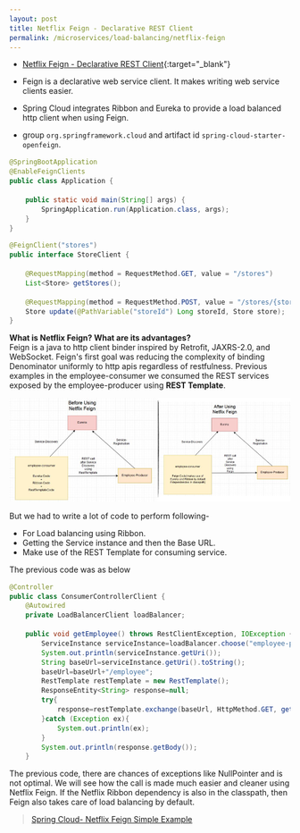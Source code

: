 ```yaml
---
layout: post
title: Netflix Feign - Declarative REST Client
permalink: /microservices/load-balancing/netflix-feign
---
```


- [Netflix Feign - Declarative REST Client](https://cloud.spring.io/spring-cloud-netflix/multi/multi_spring-cloud-feign.html){:target="_blank"}


- Feign is a declarative web service client. It makes writing web service clients easier.
- Spring Cloud integrates Ribbon and Eureka to provide a load balanced http client when using Feign.
- group `org.springframework.cloud` and artifact id `spring-cloud-starter-openfeign`.

```java
@SpringBootApplication
@EnableFeignClients
public class Application {

    public static void main(String[] args) {
        SpringApplication.run(Application.class, args);
    }
}
```

```java
@FeignClient("stores")
public interface StoreClient {

    @RequestMapping(method = RequestMethod.GET, value = "/stores")
    List<Store> getStores();

    @RequestMapping(method = RequestMethod.POST, value = "/stores/{storeId}", consumes = "application/json")
    Store update(@PathVariable("storeId") Long storeId, Store store);
}
```

**What is Netflix Feign? What are its advantages?**  
Feign is a java to http client binder inspired by Retrofit, JAXRS-2.0, and WebSocket. Feign's first goal was reducing the complexity of binding Denominator uniformly to http apis regardless of restfulness. Previous examples in the employee-consumer we consumed the REST services exposed by the employee-producer using **REST Template**.

![](https://github.com/arpit04tripathi/files-cdn/raw/cdn/webservices/microservices/netflix-feign.png)

But we had to write a lot of code to perform following-
-	For Load balancing using Ribbon.
-	Getting the Service instance and then the Base URL.
-	Make use of the REST Template for consuming service.

The previous code was as below
```java
@Controller
public class ConsumerControllerClient {	
	@Autowired
	private LoadBalancerClient loadBalancer;
	
	public void getEmployee() throws RestClientException, IOException {		
		ServiceInstance serviceInstance=loadBalancer.choose("employee-producer");		
		System.out.println(serviceInstance.getUri());		
		String baseUrl=serviceInstance.getUri().toString();		
		baseUrl=baseUrl+"/employee";		
		RestTemplate restTemplate = new RestTemplate();
		ResponseEntity<String> response=null;
		try{
			response=restTemplate.exchange(baseUrl, HttpMethod.GET, getHeaders(),String.class);
		}catch (Exception ex){
			System.out.println(ex);
		}
		System.out.println(response.getBody());
	}
```

The previous code, there are chances of exceptions like NullPointer and is not optimal. We will see how the call is made much easier and cleaner using Netflix Feign. If the Netflix Ribbon dependency is also in the classpath, then Feign also takes care of load balancing by default.

> [Spring Cloud- Netflix Feign Simple Example](https://www.javainuse.com/spring/spring-cloud-netflix-feign-tutorial)
